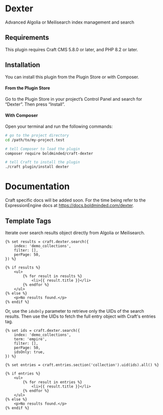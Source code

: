 # Dexter

Advanced Algolia or Meilisearch index management and search

## Requirements

This plugin requires Craft CMS 5.8.0 or later, and PHP 8.2 or later.

## Installation

You can install this plugin from the Plugin Store or with Composer.

#### From the Plugin Store

Go to the Plugin Store in your project’s Control Panel and search for “Dexter”. Then press “Install”.

#### With Composer

Open your terminal and run the following commands:

```bash
# go to the project directory
cd /path/to/my-project.test

# tell Composer to load the plugin
composer require boldminded/craft-dexter

# tell Craft to install the plugin
./craft plugin/install dexter
```

# Documentation

Craft specific docs will be added soon. For the time being refer to the ExpressionEngine docs at https://docs.boldminded.com/dexter.

## Template Tags

Iterate over search results object directly from Algolia or Meilisearch.

```twig
{% set results = craft.dexter.search({
    index: 'demo_collections',
    filter: [],
    perPage: 50,
}) %}

{% if results %}
    <ul>
        {% for result in results %}
            <li>{{ result.title }}</li>
        {% endfor %}
    </ul>
{% else %}
    <p>No results found.</p>
{% endif %}
```

Or, use the `idsOnly` parameter to retrieve only the UIDs of the search results. Then use the UIDs to fetch
the full entry object with Craft's entries tag.

```twig
{% set ids = craft.dexter.search({
    index: 'demo_collections',
    term: 'empire',
    filter: [],
    perPage: 50,
    idsOnly: true,
}) %}

{% set entries = craft.entries.section('collection').uid(ids).all() %}

{% if entries %}
    <ul>
        {% for result in entries %}
            <li>{{ result.title }}</li>
        {% endfor %}
    </ul>
{% else %}
    <p>No results found.</p>
{% endif %}
```
